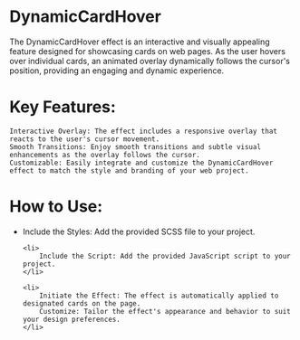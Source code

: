 # DynamicCardHover
The DynamicCardHover effect is an interactive and visually appealing feature designed for showcasing cards on web pages. As the user hovers over individual cards, an animated overlay dynamically follows the cursor's position, providing an engaging and dynamic experience.


# Key Features:

    Interactive Overlay: The effect includes a responsive overlay that reacts to the user's cursor movement.
    Smooth Transitions: Enjoy smooth transitions and subtle visual enhancements as the overlay follows the cursor.
    Customizable: Easily integrate and customize the DynamicCardHover effect to match the style and branding of your web project.

# How to Use:
<ul>
    <li>
        Include the Styles: Add the provided SCSS file to your project.
    </li>
    
    <li>
        Include the Script: Add the provided JavaScript script to your project.
    </li>
    
    <li>
        Initiate the Effect: The effect is automatically applied to designated cards on the page.
        Customize: Tailor the effect's appearance and behavior to suit your design preferences.
    </li>
</ul>
